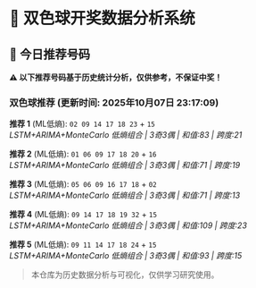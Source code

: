 # 🎯 双色球开奖数据分析系统

<!-- BEGIN:recommendations -->
## 🎯 今日推荐号码

**⚠️ 以下推荐号码基于历史统计分析，仅供参考，不保证中奖！**

### 双色球推荐 (更新时间: 2025年10月07日 23:17:09)

**推荐 1** (ML低熵): `02 09 14 17 18 23` + `15`  
*LSTM+ARIMA+MonteCarlo 低熵组合 | 3奇3偶 | 和值:83 | 跨度:21*

**推荐 2** (ML低熵): `01 06 09 17 18 20` + `16`  
*LSTM+ARIMA+MonteCarlo 低熵组合 | 3奇3偶 | 和值:71 | 跨度:19*

**推荐 3** (ML低熵): `05 06 09 16 17 18` + `02`  
*LSTM+ARIMA+MonteCarlo 低熵组合 | 3奇3偶 | 和值:71 | 跨度:13*

**推荐 4** (ML低熵): `09 14 17 18 19 32` + `15`  
*LSTM+ARIMA+MonteCarlo 低熵组合 | 3奇3偶 | 和值:109 | 跨度:23*

**推荐 5** (ML低熵): `09 11 14 17 18 24` + `15`  
*LSTM+ARIMA+MonteCarlo 低熵组合 | 3奇3偶 | 和值:93 | 跨度:15*

<!-- END:recommendations -->
























































> 本仓库为历史数据分析与可视化，仅供学习研究使用。
